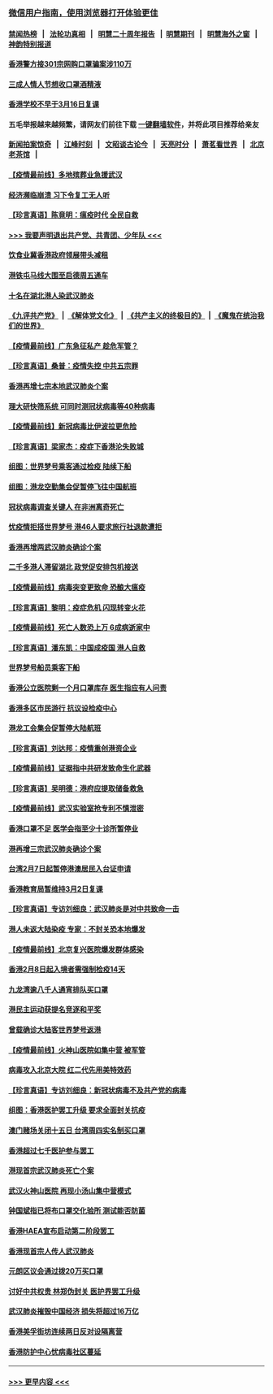 ### [微信用户指南，使用浏览器打开体验更佳](https://github.com/gfw-breaker/banned-news1/blob/master/indexes/wechat-guide.md?t=0)
#### [禁闻热榜](热点新闻.md?t=0)  &nbsp;&nbsp;|&nbsp;&nbsp; [法轮功真相](https://github.com/gfw-breaker/truth/blob/master/README.md?t=0) &nbsp;&nbsp;|&nbsp;&nbsp; [明慧二十周年报告](https://github.com/gfw-breaker/mh-reports/blob/master/README.md?t=0) &nbsp;&nbsp;|&nbsp;&nbsp;[明慧期刊](https://github.com/gfw-breaker/mh-qikan) &nbsp;&nbsp;|&nbsp;&nbsp; [明慧海外之窗](https://github.com/gfw-breaker/mh-news/blob/master/README.md?t=0) &nbsp;&nbsp;|&nbsp;&nbsp; [神韵特别报道](https://github.com/gfw-breaker/mh-news/blob/master/shenyun.md?t=0)
#### [香港警方接301宗网购口罩骗案涉110万](../pages/nsc415/n11867572.md?t=02142256) 
#### [三成人情人节想收口罩酒精液](../pages/nsc415/n11867523.md?t=02142256) 
#### [香港学校不早于3月16日复课](../pages/nsc415/n11867498.md?t=02142256) 
#### 五毛举报越来越频繁，请网友们前往下载 [一键翻墙软件](https://github.com/gfw-breaker/ssr-accounts)，并将此项目推荐给亲友
#### [新闻拍案惊奇](https://github.com/gfw-breaker/banned-news1/blob/master/pages/link4.md) &nbsp;&nbsp;|&nbsp;&nbsp; [江峰时刻](https://github.com/gfw-breaker/banned-news1/blob/master/pages/link4.md) &nbsp;&nbsp;|&nbsp;&nbsp; [文昭谈古论今](https://github.com/gfw-breaker/banned-news1/blob/master/pages/link4.md) &nbsp;&nbsp;|&nbsp;&nbsp; [天亮时分](https://github.com/gfw-breaker/banned-news1/blob/master/pages/link4.md) &nbsp;&nbsp;|&nbsp;&nbsp; [萧茗看世界](https://github.com/gfw-breaker/banned-news1/blob/master/pages/link4.md) &nbsp;&nbsp;|&nbsp;&nbsp; [北京老茶馆](https://github.com/gfw-breaker/banned-news1/blob/master/pages/link4.md) &nbsp;&nbsp;|&nbsp;&nbsp; 
#### [【疫情最前线】多地殡葬业急援武汉](../pages/nsc415/n11866914.md?t=02142256) 
#### [经济濒临崩溃 习下令复工无人听](../pages/nsc415/n11867269.md?t=02142256) 
#### [【珍言真语】陈竟明：瘟疫时代 全民自救](../pages/nsc415/n11866765.md?t=02142256) 
#### [>>> 我要声明退出共产党、共青团、少年队 <<<](https://github.com/begood0513/goodnews/blob/master/quit/letter.md) 
#### [饮食业冀香港政府领展带头减租](../pages/nsc415/n11864876.md?t=02142256) 
#### [港铁屯马线大围至启德周五通车](../pages/nsc415/n11864842.md?t=02142256) 
#### [十名在湖北港人染武汉肺炎](../pages/nsc415/n11864807.md?t=02142256) 
#### [《九评共产党》](https://github.com/begood0513/9ping.md/blob/master/README.md) &nbsp;|&nbsp; [《解体党文化》](../../../../jtdwh.md/blob/master/README.md)  &nbsp;|&nbsp; [《共产主义的终极目的》](../../../../gczydzjmd.md/blob/master/README.md) &nbsp;|&nbsp; [《魔鬼在统治我们的世界》](../../../../mgztzwmdsj.md/blob/master/README.md) 
#### [【疫情最前线】广东急征私产 趁危军管？](../pages/nsc415/n11864205.md?t=02142256) 
#### [【珍言真语】桑普：疫情失控 中共五宗罪](../pages/nsc415/n11864157.md?t=02142256) 
#### [香港再增七宗本地武汉肺炎个案](../pages/nsc415/n11862405.md?t=02142256) 
#### [理大研快筛系统 可同时测冠状病毒等40种病毒](../pages/nsc415/n11862376.md?t=02142256) 
#### [【疫情最前线】新冠病毒比伊波拉更危险](../pages/nsc415/n11862199.md?t=02142256) 
#### [【珍言真语】梁家杰：疫症下香港沦失败城](../pages/nsc415/n11861588.md?t=02142256) 
#### [组图：世界梦号乘客通过检疫 陆续下船](../pages/nsc415/n11858302.md?t=02142256) 
#### [组图：港龙空勤集会促暂停飞往中国航班](../pages/nsc415/n11858190.md?t=02142256) 
#### [冠状病毒调查关键人 在非洲离奇死亡](../pages/nsc415/n11859798.md?t=02142256) 
#### [忧疫情拒搭世界梦号 港46人要求旅行社退款遭拒](../pages/nsc415/n11859849.md?t=02142256) 
#### [香港再增两武汉肺炎确诊个案](../pages/nsc415/n11859833.md?t=02142256) 
#### [二千多港人滞留湖北 政党促安排包机接送](../pages/nsc415/n11859831.md?t=02142256) 
#### [【疫情最前线】病毒突变更致命 恐酿大瘟疫](../pages/nsc415/n11859604.md?t=02142256) 
#### [【珍言真语】黎明：疫症危机 闪现转变火花](../pages/nsc415/n11859199.md?t=02142256) 
#### [【疫情最前线】死亡人数恐上万 6成病逝家中](../pages/nsc415/n11856687.md?t=02142256) 
#### [【珍言真语】潘东凯：中国成疫国 港人自救](../pages/nsc415/n11856962.md?t=02142256) 
#### [世界梦号船员乘客下船](../pages/nsc415/n11856883.md?t=02142256) 
#### [香港公立医院剩一个月口罩库存 医生指应有人问责](../pages/nsc415/n11856875.md?t=02142256) 
#### [香港多区市民游行 抗议设检疫中心](../pages/nsc415/n11856866.md?t=02142256) 
#### [港龙工会集会促暂停大陆航班](../pages/nsc415/n11856840.md?t=02142256) 
#### [【珍言真语】刘达邦：疫情重创港资企业](../pages/nsc415/n11854274.md?t=02142256) 
#### [【疫情最前线】证据指中共研发致命生化武器](../pages/nsc415/n11853087.md?t=02142256) 
#### [【珍言真语】吴明德：港府应提取储备救急](../pages/nsc415/n11852734.md?t=02142256) 
#### [【疫情最前线】武汉实验室抢专利不慎泄密](../pages/nsc415/n11850310.md?t=02142256) 
#### [香港口罩不足 医学会指至少十诊所暂停业](../pages/nsc415/n11850301.md?t=02142256) 
#### [港再增三宗武汉肺炎确诊个案](../pages/nsc415/n11850328.md?t=02142256) 
#### [台湾2月7日起暂停港澳居民入台证申请](../pages/nsc415/n11850304.md?t=02142256) 
#### [香港教育局暂维持3月2日复课](../pages/nsc415/n11850260.md?t=02142256) 
#### [【珍言真语】专访刘细良：武汉肺炎是对中共致命一击](../pages/nsc415/n11849934.md?t=02142256) 
#### [港人未返大陆染疫 专家：不封关恐本地爆发](../pages/nsc415/n11848021.md?t=02142256) 
#### [【疫情最前线】北京复兴医院爆发群体感染](../pages/nsc415/n11847626.md?t=02142256) 
#### [香港2月8日起入境者需强制检疫14天](../pages/nsc415/n11847658.md?t=02142256) 
#### [九龙湾逾八千人通宵排队买口罩](../pages/nsc415/n11847647.md?t=02142256) 
#### [港民主运动获提名竞逐和平奖](../pages/nsc415/n11847633.md?t=02142256) 
#### [曾载确诊大陆客世界梦号返港](../pages/nsc415/n11847608.md?t=02142256) 
#### [【疫情最前线】火神山医院如集中营 被军管](../pages/nsc415/n11847524.md?t=02142256) 
#### [病毒攻入北京大院 红二代先用美特效药](../pages/nsc415/n11847427.md?t=02142256) 
#### [【珍言真语】专访刘细良：新冠状病毒不及共产党的病毒](../pages/nsc415/n11847164.md?t=02142256) 
#### [组图：香港医护罢工升级 要求全面封关抗疫](../pages/nsc415/n11844107.md?t=02142256) 
#### [澳门赌场关闭十五日 台湾周四实名制买口罩](../pages/nsc415/n11845083.md?t=02142256) 
#### [香港超过七千医护参与罢工](../pages/nsc415/n11845051.md?t=02142256) 
#### [港现首宗武汉肺炎死亡个案](../pages/nsc415/n11844998.md?t=02142256) 
#### [武汉火神山医院 再现小汤山集中营模式](../pages/nsc415/n11844763.md?t=02142256) 
#### [钟国斌指已将布口罩交化验所 测试能否防菌](../pages/nsc415/n11842783.md?t=02142256) 
#### [香港HAEA宣布启动第二阶段罢工](../pages/nsc415/n11842723.md?t=02142256) 
#### [香港现首宗人传人武汉肺炎](../pages/nsc415/n11842766.md?t=02142256) 
#### [元朗区议会通过拨20万买口罩](../pages/nsc415/n11842754.md?t=02142256) 
#### [讨好中共权贵 林郑伪封关 医护界罢工升级](../pages/nsc415/n11842359.md?t=02142256) 
#### [武汉肺炎摧毁中国经济 损失将超过16万亿](../pages/nsc415/n11839723.md?t=02142256) 
#### [香港美孚街坊连续两日反对设隔离营](../pages/nsc415/n11839962.md?t=02142256) 
#### [香港防护中心忧病毒社区蔓延](../pages/nsc415/n11839933.md?t=02142256) 

----
#### [ >>> 更早内容 <<< ](../indexes/nsc415-earlier.md)

